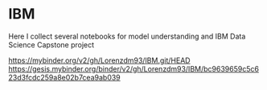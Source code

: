 # IBM
Here I collect several notebooks for model understanding and IBM Data Science Capstone project

https://mybinder.org/v2/gh/Lorenzdm93/IBM.git/HEAD
https://gesis.mybinder.org/binder/v2/gh/Lorenzdm93/IBM/bc9639659c5c623d3fcdc259a8e02b7cea9ab039
